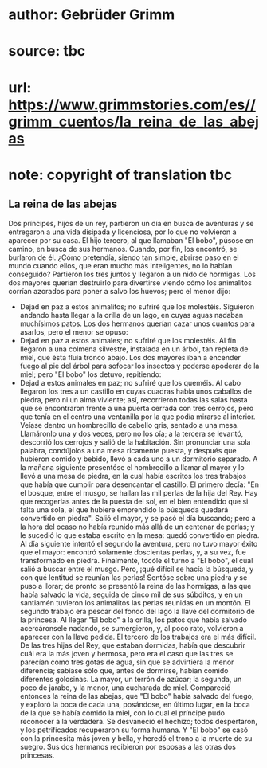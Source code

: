 # author: Gebrüder Grimm
# source: tbc
# url: https://www.grimmstories.com/es//grimm_cuentos/la_reina_de_las_abejas
# note: copyright of translation tbc

## La reina de las abejas 

Dos príncipes, hijos de un rey, partieron un día en busca de aventuras y
se entregaron a una vida disipada y licenciosa, por lo que no volvieron
a aparecer por su casa. El hijo tercero, al que llamaban "El bobo",
púsose en camino, en busca de sus hermanos. Cuando, por fin, los
encontró, se burlaron de él. ¿Cómo pretendía, siendo tan simple, abrirse
paso en el mundo cuando ellos, que eran mucho más inteligentes, no lo
habían conseguido?
Partieron los tres juntos y llegaron a un nido de hormigas. Los dos
mayores querían destruirlo para divertirse viendo cómo los animalitos
corrían azorados para poner a salvo los huevos; pero el menor dijo:
- Dejad en paz a estos animalitos; no sufriré que los molestéis.
Siguieron andando hasta llegar a la orilla de un lago, en cuyas aguas
nadaban muchísimos patos. Los dos hermanos querían cazar unos cuantos
para asarlos, pero el menor se opuso:
- Dejad en paz a estos animales; no sufriré que los molestéis.
Al fin llegaron a una colmena silvestre, instalada en un árbol, tan
repleta de miel, que ésta fluía tronco abajo. Los dos mayores iban a
encender fuego al pie del árbol para sofocar los insectos y poderse
apoderar de la miel; pero "El bobo" los detuvo, repitiendo:
- Dejad a estos animales en paz; no sufriré que los queméis.
Al cabo llegaron los tres a un castillo en cuyas cuadras había unos
caballos de piedra, pero ni un alma viviente; así, recorrieron todas las
salas hasta que se encontraron frente a una puerta cerrada con tres
cerrojos, pero que tenía en el centro una ventanilla por la que podía
mirarse al interior. Veíase dentro un hombrecillo de cabello gris,
sentado a una mesa. Llamáronlo una y dos veces, pero no los oía; a la
tercera se levantó, descorrió los cerrojos y salió de la habitación. Sin
pronunciar una sola palabra, condújolos a una mesa ricamente puesta, y
después que hubieron comido y bebido, llevó a cada uno a un dormitorio
separado. A la mañana siguiente presentóse el hombrecillo a llamar al
mayor y lo llevó a una mesa de piedra, en la cual había escritos los
tres trabajos que había que cumplir para desencantar el castillo. El
primero decía: "En el bosque, entre el musgo, se hallan las mil perlas
de la hija del Rey. Hay que recogerlas antes de la puesta del sol, en el
bien entendido que si falta una sola, el que hubiere emprendido la
búsqueda quedará convertido en piedra". Salió el mayor, y se pasó el
día buscando; pero a la hora del ocaso no había reunido más allá de un
centenar de perlas; y le sucedió lo que estaba escrito en la mesa: quedó
convertido en piedra. Al día siguiente intentó el segundo la aventura,
pero no tuvo mayor éxito que el mayor: encontró solamente doscientas
perlas, y, a su vez, fue transformado en piedra. Finalmente, tocóle el
turno a "El bobo", el cual salió a buscar entre el musgo. Pero, ¡qué
difícil se hacía la búsqueda, y con qué lentitud se reunían las perlas!
Sentóse sobre una piedra y se puso a llorar; de pronto se presentó la
reina de las hormigas, a las que había salvado la vida, seguida de cinco
mil de sus súbditos, y en un santiamén tuvieron los animalitos las
perlas reunidas en un montón.
El segundo trabajo era pescar del fondo del lago la llave del dormitorio
de la princesa. Al llegar "El bobo" a la orilla, los patos que había
salvado acercáronsele nadando, se sumergieron, y, al poco rato,
volvieron a aparecer con la llave pedida.
El tercero de los trabajos era el más difícil. De las tres hijas del
Rey, que estaban dormidas, había que descubrir cuál era la más joven y
hermosa, pero era el caso que las tres se parecían como tres gotas de
agua, sin que se advirtiera la menor diferencia; sabíase sólo que, antes
de dormirse, habían comido diferentes golosinas. La mayor, un terrón de
azúcar; la segunda, un poco de jarabe, y la menor, una cucharada de
miel.
Compareció entonces la reina de las abejas, que "El bobo" había
salvado del fuego, y exploró la boca de cada una, posándose, en último
lugar, en la boca de la que se había comido la miel, con lo cual el
príncipe pudo reconocer a la verdadera. Se desvaneció el hechizo; todos
despertaron, y los petrificados recuperaron su forma humana. Y "El
bobo" se casó con la princesita más joven y bella, y heredó el trono a
la muerte de su suegro. Sus dos hermanos recibieron por esposas a las
otras dos princesas.
